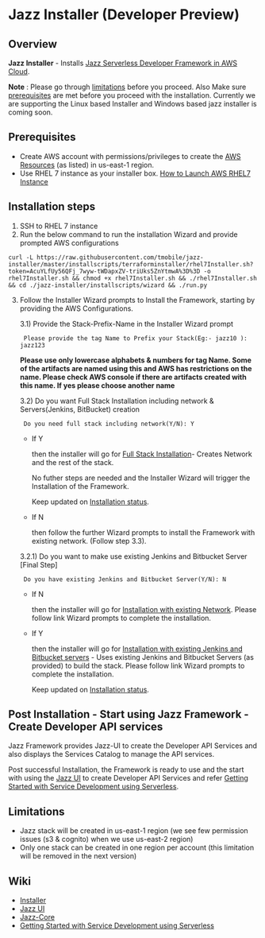 # Jazz Installer (Developer Preview)
## Overview

**Jazz Installer** - Installs [Jazz Serverless Developer Framework in AWS Cloud](https://github.com/tmobile/jazz-core/wiki).

**Note** : Please go through [limitations](#limitations) before you proceed.
       Also Make sure [prerequisites](#prerequisites) are met before you proceed with the installation.
       Currently we are supporting the Linux based Installer and Windows based jazz installer is coming soon. 

## Prerequisites
* Create AWS account with permissions/privileges to create the 
  [AWS Resources](https://github.com/tmobile/jazz-installer/wiki/Jazz-Supported-Installations#aws-resources) (as listed) in us-east-1 region. 
* Use RHEL 7 instance as your installer box. [How to Launch AWS RHEL7 Instance](https://github.com/tmobile/jazz-installer/wiki/Launch-AWS-RHEL7-Instance-for-Installer)


## Installation steps
1) SSH to RHEL 7 instance
2) Run the below command to run the installation Wizard and provide prompted AWS configurations

```
curl -L https://raw.githubusercontent.com/tmobile/jazz-installer/master/installscripts/terraforminstaller/rhel7Installer.sh?token=AcuYLfUy56QFj_7wyw-tWDapxZV-triUks5ZnYtmwA%3D%3D -o rhel7Installer.sh && chmod +x rhel7Installer.sh && ./rhel7Installer.sh && cd ./jazz-installer/installscripts/wizard && ./run.py 
 ```

3) Follow the Installer Wizard prompts to Install the Framework, starting by providing the AWS Configurations.

   3.1) Provide the Stack-Prefix-Name in the Installer Wizard prompt

        Please provide the tag Name to Prefix your Stack(Eg:- jazz10 ): jazz123
        
     **Please use only lowercase alphabets & numbers for tag Name. Some of the artifacts are named using this and AWS has restrictions on the name. Please check AWS console if there are artifacts created with this name. If yes please choose another name**

   3.2) Do you want Full Stack Installation including network & Servers(Jenkins, BitBucket) creation

        Do you need full stack including network(Y/N): Y

     * If Y
      
       then the installer will go for [Full Stack Installation](https://github.com/tmobile/jazz-installer/wiki/Jazz-Supported-Installations#full-stack-installation)- Creates Network and the rest of the stack. 
      
       No futher steps are needed and the Installer Wizard will trigger the Installation of the Framework.
      
       Keep updated on [Installation status](https://github.com/tmobile/jazz-installer/wiki/Jazz-Supported-Installations#installation---status).

    * If N
      
      then follow the further Wizard prompts to install the Framework with existing network. (Follow step 3.3).

    3.2.1) Do you want to make use existing Jenkins and Bitbucket Server [Final Step]

        Do you have existing Jenkins and Bitbucket Server(Y/N): N

     * If N
      
       then the installer will go for [Installation with existing Network](https://github.com/tmobile/jazz-installer/wiki/Jazz-Supported-Installations#installation-with-existing-network). Please follow link Wizard prompts to complete the installation.

    * If Y
      
      then the installer will go for [Installation with existing Jenkins and Bitbucket servers](https://github.com/tmobile/jazz-installer/wiki/Jazz-Supported-Installations#installation-with-existing-jenkins-and-bitbucket-servers) - Uses existing Jenkins and Bitbucket Servers (as provided) to build the stack.  Please follow link Wizard prompts to complete the installation.

       Keep updated on [Installation status](https://github.com/tmobile/jazz-installer/wiki/Jazz-Supported-Installations#installation---status).

## Post Installation - Start using Jazz Framework - Create Developer API services
Jazz Framework provides Jazz-UI to create the Developer API Services and also displays the Services Catalog to manage the API services.

Post successful Installation, the Framework is ready to use and the start with using the [Jazz UI](https://github.com/tmobile/jazz-core/wiki/Jazz-UI---Overview) to create Developer API Services and refer [Getting Started with Service Development using Serverless](https://github.com/tmobile/jazz-core/wiki/Getting-Started-with-Service-Development-using-Serverless).

## Limitations
* Jazz stack will be created in us-east-1 region (we see few permission issues (s3 & cognito) when we use us-east-2 region)
* Only one stack can be created in one region per account (this limitation will be removed in the next version)

## Wiki
* [Installer](https://github.com/tmobile/jazz-installer/wiki)
* [Jazz UI](https://github.com/tmobile/jazz-core/wiki/Jazz-UI---Overview)
* [Jazz-Core](https://github.com/tmobile/jazz-core/wiki)
* [Getting Started with Service Development using Serverless](https://github.com/tmobile/jazz-core/wiki/Getting-Started-with-Service-Development-using-Serverless)
